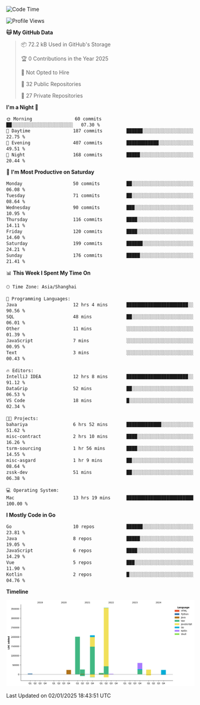 <!--START_SECTION:waka-->
![Code Time](http://img.shields.io/badge/Code%20Time-3%2C930%20hrs%2013%20mins-blue)

![Profile Views](http://img.shields.io/badge/Profile%20Views-0-blue)

**🐱 My GitHub Data** 

> 📦 72.2 kB Used in GitHub's Storage 
 > 
> 🏆 0 Contributions in the Year 2025
 > 
> 🚫 Not Opted to Hire
 > 
> 📜 32 Public Repositories 
 > 
> 🔑 27 Private Repositories 
 > 
**I'm a Night 🦉** 

```text
🌞 Morning                60 commits          ██░░░░░░░░░░░░░░░░░░░░░░░   07.30 % 
🌆 Daytime                187 commits         ██████░░░░░░░░░░░░░░░░░░░   22.75 % 
🌃 Evening                407 commits         ████████████░░░░░░░░░░░░░   49.51 % 
🌙 Night                  168 commits         █████░░░░░░░░░░░░░░░░░░░░   20.44 % 
```
📅 **I'm Most Productive on Saturday** 

```text
Monday                   50 commits          ██░░░░░░░░░░░░░░░░░░░░░░░   06.08 % 
Tuesday                  71 commits          ██░░░░░░░░░░░░░░░░░░░░░░░   08.64 % 
Wednesday                90 commits          ███░░░░░░░░░░░░░░░░░░░░░░   10.95 % 
Thursday                 116 commits         ████░░░░░░░░░░░░░░░░░░░░░   14.11 % 
Friday                   120 commits         ████░░░░░░░░░░░░░░░░░░░░░   14.60 % 
Saturday                 199 commits         ██████░░░░░░░░░░░░░░░░░░░   24.21 % 
Sunday                   176 commits         █████░░░░░░░░░░░░░░░░░░░░   21.41 % 
```


📊 **This Week I Spent My Time On** 

```text
🕑︎ Time Zone: Asia/Shanghai

💬 Programming Languages: 
Java                     12 hrs 4 mins       ███████████████████████░░   90.56 % 
SQL                      48 mins             ██░░░░░░░░░░░░░░░░░░░░░░░   06.01 % 
Other                    11 mins             ░░░░░░░░░░░░░░░░░░░░░░░░░   01.39 % 
JavaScript               7 mins              ░░░░░░░░░░░░░░░░░░░░░░░░░   00.95 % 
Text                     3 mins              ░░░░░░░░░░░░░░░░░░░░░░░░░   00.43 % 

🔥 Editors: 
IntelliJ IDEA            12 hrs 8 mins       ███████████████████████░░   91.12 % 
DataGrip                 52 mins             ██░░░░░░░░░░░░░░░░░░░░░░░   06.53 % 
VS Code                  18 mins             █░░░░░░░░░░░░░░░░░░░░░░░░   02.34 % 

🐱‍💻 Projects: 
bahariya                 6 hrs 52 mins       █████████████░░░░░░░░░░░░   51.62 % 
misc-contract            2 hrs 10 mins       ████░░░░░░░░░░░░░░░░░░░░░   16.26 % 
tsrm-sourcing            1 hr 56 mins        ████░░░░░░░░░░░░░░░░░░░░░   14.55 % 
misc-asgard              1 hr 9 mins         ██░░░░░░░░░░░░░░░░░░░░░░░   08.64 % 
zssk-dev                 51 mins             ██░░░░░░░░░░░░░░░░░░░░░░░   06.38 % 

💻 Operating System: 
Mac                      13 hrs 19 mins      █████████████████████████   100.00 % 
```

**I Mostly Code in Go** 

```text
Go                       10 repos            ██████░░░░░░░░░░░░░░░░░░░   23.81 % 
Java                     8 repos             █████░░░░░░░░░░░░░░░░░░░░   19.05 % 
JavaScript               6 repos             ████░░░░░░░░░░░░░░░░░░░░░   14.29 % 
Vue                      5 repos             ███░░░░░░░░░░░░░░░░░░░░░░   11.90 % 
Kotlin                   2 repos             █░░░░░░░░░░░░░░░░░░░░░░░░   04.76 % 
```



**Timeline**

![Lines of Code chart](https://raw.githubusercontent.com/youtiaoguagua/youtiaoguagua/master/assets/bar_graph.png)


 Last Updated on 02/01/2025 18:43:51 UTC
<!--END_SECTION:waka-->